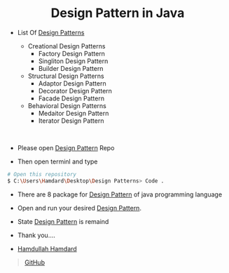 <h1 align="center">
 
 <br>
  Design Pattern in Java
  <br>
</h1>

* List Of [Design Patterns]()

    - Creational Design Patterns
        - Factory Design Pattern
        - Singliton Design Pattern
        - Builder Design Pattern
    - Structural Design Patterns
        - Adaptor Design Pattern
        - Decorator Design Pattern
        - Facade Design Pattern
    - Behavioral Design Patterns
        - Medaitor Design Pattern
        - Iterator Design Pattern


<br>

* Please open [Design Pattern]() Repo

* Then open terminl and type

```bash
# Open this repository
$ C:\Users\Hamdard\Desktop\Design Patterns> Code .
```
* There are 8 package for [Design Pattern]() of java programming language

* Open and run your desired [Design Pattern]().

* State [Design Pattern]() is remaind


* Thank you....



* [Hamdullah Hamdard]()
>  [GitHub](https://github.com/HamdullahHamdard)
